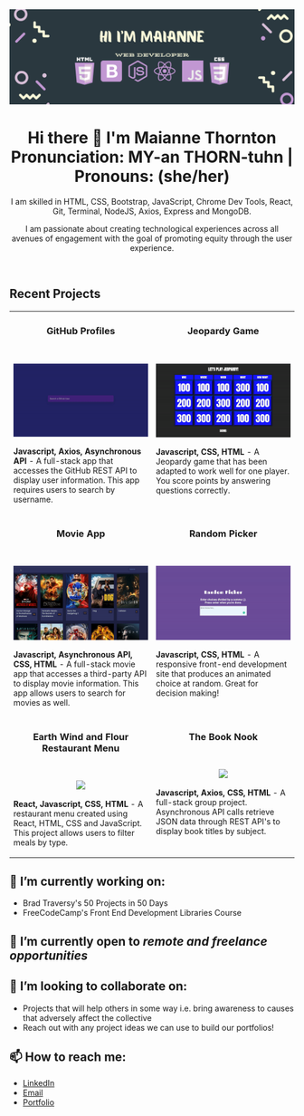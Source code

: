 <img src= "Images/MaianneThornton.png">

<h1 align="center"> Hi there 👋 I'm Maianne Thornton 
<br> Pronunciation: MY-an THORN-tuhn | Pronouns: (she/her) </h1>
<p align='center'>I am skilled in HTML, CSS, Bootstrap, JavaScript, Chrome Dev Tools, React, Git, Terminal, NodeJS, Axios, Express and MongoDB.</p>

<!-- Shield's To be later added??? -->
<!-- <p align ="center"><a href="https://www.linkedin.com/in/MaianneThornton/"><img src="https://img.shields.io/badge/linkedin-%230077B5.svg?&style=for-the-badge&logo=linkedin&logoColor=white" /></a>&nbsp;&nbsp;
<a href="mailto:Maianne.Thornton@gmail.com"><img src="https://img.shields.io/badge/Gmail-D14836?style=for-the-badge&logo=gmail&logoColor=white" /></a>&nbsp;&nbsp;</p> -->

<p align= 'center'> I am passionate about creating technological experiences across all avenues of engagement with the goal of promoting equity through the user experience. </p>
<br>
<!-- Stats bar -->
<!-- <p align='center'>
  <a href="#"><img src="https://github-readme-stats.vercel.app/api?username=maiannethornton&show_icons=true&count_private=true&theme=dark" width="350"></a>
</p> -->

## Recent Projects

<table>

<tr>
<td width="50%" valign="top">
    <h3 align="center"><strong>GitHub Profiles</strong></h3>
    <br />
    <p align="center">
    <a href="https://maianne-github-repos.netlify.app/" target="_blank">
    <img src ="Images/GithubRepos.gif"></a>
    <p><strong>Javascript, Axios, Asynchronous API</strong> - A full-stack app that accesses the GitHub REST API to display user information. This app requires users to search by username.</p>
    </td>

  <td width="50%" valign="top">
    <h3 align="center"><strong>Jeopardy Game</strong></h3>
    <br />
    <p align="center">
    <a href="https://aquamarine-treacle-a11000.netlify.app/" target="_blank">
    <img src ="Images/Jeopardy.gif"></a>
    <p><strong>Javascript, CSS, HTML</strong> - A Jeopardy game that has been adapted to work well for one player. You score points by answering questions correctly.</p>
    </td>

</tr>
<tr>
  <td width="50%" valign="top">
    <h3 align="center"><strong>Movie App</strong></h3>
    <br />
    <p align="center">
    <a href="https://maiannne-movieapp.netlify.app/" target="_blank">
    <img src ="Images/MovieApp.gif"></a>
    <p><strong>Javascript, Asynchronous API, CSS, HTML</strong> - A full-stack movie app that accesses a third-party API to display movie information. This app allows users to search for movies as well.</p>
    </td>

  <td width="50%" valign="top">
    <h3 align="center"><strong>Random Picker</strong></h3>
    <br />
    <p align="center">
    <a href="https://maianne-random-picker.netlify.app/" target="_blank">
    <img src ="Images/RandomPicker.gif"></a>
    <p><strong>Javascript, CSS, HTML</strong> - A responsive front-end development site that produces an animated choice at random. Great for decision making!</p>
    </td>

   </tr>
<tr>
  
  <td width="50%" valign="top">
    <h3 align="center"><strong>Earth Wind and Flour Restaurant Menu</strong></h3>
    <br />
    <p align="center">
    <a href="https://maianne-react-menu.netlify.app/" target="_blank">
    <img src ="Images/EarthWindFlour.gif"></a>
    <p><strong>React, Javascript, CSS, HTML</strong> - A restaurant menu created using React, HTML, CSS and JavaScript. This project allows users to filter meals by type.</p>
    </td>

  <td width="50%" valign="top">
    <h3 align="center"><strong>The Book Nook</strong></h3>
    <br />
    <p align="center">
    <a href="https://the-book-nook-jamcollaborative.netlify.app/" target="_blank">
    <img src ="Images/BookNook.gif"> </a>
    <p><strong>Javascript, Axios, CSS, HTML</strong> - A full-stack group project. Asynchronous API calls retrieve JSON data through REST API's to display book titles by subject.</p>
    </td>
  </tr>
</table>

## 🔭 I’m currently working on:

- Brad Traversy's 50 Projects in 50 Days
- FreeCodeCamp's Front End Development Libraries Course

## 🌱 I’m currently open to <em>remote and freelance opportunities</em>

## 👯 I’m looking to collaborate on:

- Projects that will help others in some way i.e. bring awareness to causes that adversely affect the collective
- Reach out with any project ideas we can use to build our portfolios!

## 📫 How to reach me:

- [LinkedIn](https://www.linkedin.com/in/MaianneThornton/)
- [Email](mailto:Maianne.Thornton@gmail.com)
- [Portfolio](https://maiannethornton-portfolio.netlify.app/)

<!--
**MaianneThornton/MaianneThornton** is a ✨ _special_ ✨ repository because its `README.md` (this file) appears on your GitHub profile.

Here are some ideas to get you started:

- 🔭 I’m currently working on ...
- 🌱 I’m currently learning ...
- 👯 I’m looking to collaborate on ...
- 🤔 I’m looking for help with ...
- 💬 Ask me about ...
- 📫 How to reach me: ...
- 😄 Pronouns: ...
- ⚡ Fun fact: ...
-->
